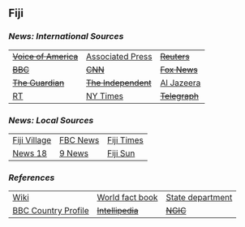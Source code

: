 ## Fiji ##

### _News: International Sources_ ###
|   |   |   |
| --- | --- | --- |
| [~~Voice of America~~]() | [Associated Press](https://apnews.com/Fiji) | [~~Reuters~~]() |
| [~~BBC~~]() | [~~CNN~~]() | [~~Fox News~~]() |
| [~~The Guardian~~]()  | [~~The Independent~~]() | [Al Jazeera](https://www.aljazeera.com/topics/country/fiji.html) |
| [RT](https://www.rt.com/tags/fiji-news/) | [NY Times](https://www.nytimes.com/topic/destination/fiji) | [~~Telegraph~~]() |

### _News: Local Sources_ ###
|   |   |   |
| --- | --- | --- |
| [Fiji Village](https://fijivillage.com/news/) | [FBC News](https://www.fbcnews.com.fj/) | [Fiji Times](https://www.fijitimes.com/category/news/) |
| [News 18](https://www.news18.com/newstopics/fiji.html) | [9 News](https://www.9news.com.au/fiji) | [Fiji Sun](http://fijisun.com.fj/category/news/) |


### _References_ ###
|   |   |   |
| --- | --- | --- |
| [Wiki](https://en.wikipedia.org/wiki/Fiji) | [World fact book](https://www.cia.gov/library/publications/the-world-factbook/geos/fj.html) | [State department](https://www.state.gov/countries-areas/fiji/) |
| [BBC Country Profile](https://www.bbc.co.uk/news/world-asia-pacific-14919067) | [~~Intellipedia~~]() | [~~NGIC~~]() |
